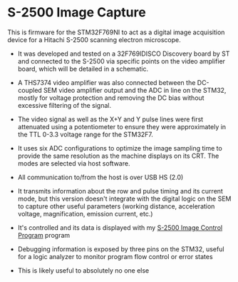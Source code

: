 # S-2500 Image Capture

This is firmware for the STM32F769NI to act as a digital image acquisition device for a Hitachi S-2500 scanning electron microscope.

* It was developed and tested on a 32F769IDISCO Discovery board by ST and connected to the S-2500 via specific points on the video amplifier board, which will be detailed in a schematic.

* A THS7374 video amplifier was also connected between the DC-coupled SEM video amplifier output and the ADC in line on the STM32, mostly for voltage protection and removing the DC bias without excessive filtering of the signal. 

* The video signal as well as the X+Y and Y pulse lines were first attenuated using a potentiometer to ensure they were approximately in the TTL 0-3.3 voltage range for the STM32F7.

* It uses six ADC configurations to optimize the image sampling time to provide the same resolution as the machine displays on its CRT. The modes are selected via host software.

* All communication to/from the host is over USB HS (2.0)

* It transmits information about the row and pulse timing and its current mode, but this version doesn't integrate with the digital logic on the SEM to capture other useful parameters (working distance, acceleration voltage, magnification, emission current, etc.)

* It's controlled and its data is displayed with my [S-2500 Image Control Program](https://github.com/InconsolableCellist/s2500-image-viewer) program

* Debugging information is exposed by three pins on the STM32, useful for a logic analyzer to monitor program flow control or error states

* This is likely useful to absolutely no one else
